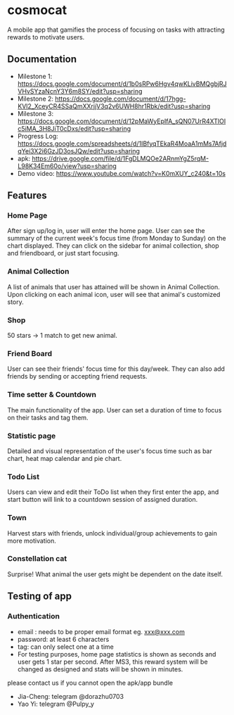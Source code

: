 # cosmocat

A mobile app that gamifies the process of focusing on tasks with attracting rewards to motivate users. 


## Documentation

- Milestone 1: https://docs.google.com/document/d/1b0sRPw6Hgv4qwKLivBMQgbjRJVHvSYzaNcnY3Y6m8SY/edit?usp=sharing
- Milestone 2: https://docs.google.com/document/d/17hgg-KVl2_XceyCR4SSaQmXXrjjV3q2v6UWH8hr1Rbk/edit?usp=sharing
- Milestone 3: https://docs.google.com/document/d/12pMaWyEpIfA_sQN07UrR4XTlOIc5iMA_3H8JiT0cDxs/edit?usp=sharing
- Progress Log: https://docs.google.com/spreadsheets/d/1IBfyqTEkaR4MoaA1mMs7AfjdqYei3X2i6GzJD3osJQw/edit?usp=sharing
- apk: https://drive.google.com/file/d/1FgDLMQOe2ARnmYgZ5rqM-L98K34Em60o/view?usp=sharing
- Demo video: https://www.youtube.com/watch?v=K0mXUY_c240&t=10s


## Features 
### Home Page
After sign up/log in, user will enter the home page. User can see the summary of the current week's focus time (from Monday to Sunday) on the chart displayed. They can click on the sidebar for animal collection, shop and friendboard, or just start focusing. 
### Animal Collection
A list of animals that user has attained will be shown in Animal Collection. Upon clicking on each animal icon, user will see that animal's customized story. 
### Shop 
50 stars -> 1 match to get new animal. 
### Friend Board
User can see their friends' focus time for this day/week. They can also add friends by sending or accepting friend requests. 
### Time setter & Countdown 
The main functionality of the app. User can set a duration of time to focus on their tasks and tag them. 
### Statistic page 
Detailed and visual representation of the user's focus time such as bar chart, heat map calendar and pie chart.
### Todo List
Users can view and edit their ToDo list when they first enter the app, and start button will link to a countdown session of assigned duration. 
### Town 
Harvest stars with friends, unlock individual/group achievements to gain more motivation.
### Constellation cat
Surprise! What animal the user gets might be dependent on the date itself.


## Testing of app 
### Authentication
- email : needs to be proper email format eg. xxx@xxx.com
- password: at least 6 characters 
- tag: can only select one at a time
- For testing purposes, home page statistics is shown as seconds and user gets 1 star per second. After MS3, this reward system will be changed as designed and stats will be shown in minutes.


please contact us if you cannot open the apk/app bundle 
- Jia-Cheng: telegram @dorazhu0703
- Yao Yi: telegram @Pulpy_y
